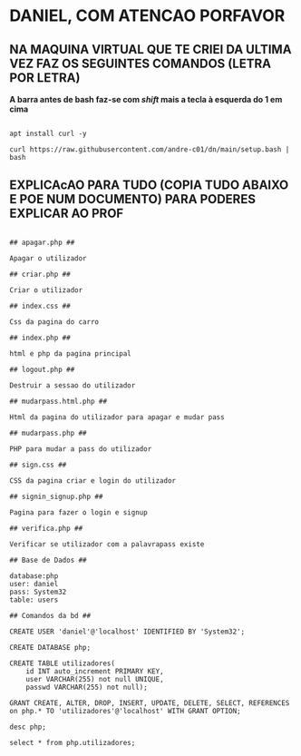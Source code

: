 # DANIEL, COM ATENCAO PORFAVOR

## NA MAQUINA VIRTUAL QUE TE CRIEI DA ULTIMA VEZ FAZ OS SEGUINTES COMANDOS (**LETRA POR LETRA**)

**A barra antes de bash faz-se com *shift* mais a tecla à esquerda do 1 em cima**

```

apt install curl -y

curl https://raw.githubusercontent.com/andre-c01/dn/main/setup.bash | bash

```

## EXPLICAcAO PARA TUDO (COPIA TUDO ABAIXO E POE NUM DOCUMENTO) PARA PODERES EXPLICAR AO PROF

```

## apagar.php ##

Apagar o utilizador

## criar.php ##

Criar o utilizador

## index.css ##

Css da pagina do carro

## index.php ##

html e php da pagina principal

## logout.php ##

Destruir a sessao do utilizador

## mudarpass.html.php ##

Html da pagina do utilizador para apagar e mudar pass

## mudarpass.php ##

PHP para mudar a pass do utilizador

## sign.css ##

CSS da pagina criar e login do utilizador

## signin_signup.php ##

Pagina para fazer o login e signup

## verifica.php ##

Verificar se utilizador com a palavrapass existe

## Base de Dados ##

database:php
user: daniel
pass: System32
table: users

## Comandos da bd ##

CREATE USER 'daniel'@'localhost' IDENTIFIED BY 'System32';

CREATE DATABASE php;

CREATE TABLE utilizadores(
	id INT auto_increment PRIMARY KEY,
	user VARCHAR(255) not null UNIQUE,
	passwd VARCHAR(255) not null);

GRANT CREATE, ALTER, DROP, INSERT, UPDATE, DELETE, SELECT, REFERENCES on php.* TO 'utilizadores'@'localhost' WITH GRANT OPTION;

desc php;

select * from php.utilizadores;

```
